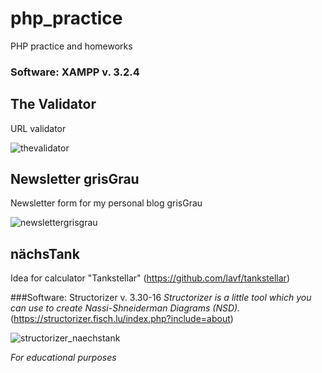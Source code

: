 # php_practice
PHP practice and homeworks

### Software: XAMPP v. 3.2.4

## The Validator
URL validator

![thevalidator](https://user-images.githubusercontent.com/73216174/107377972-d34f9900-6aeb-11eb-9020-0f5a3ef5a7a3.png)

## Newsletter grisGrau
Newsletter form for my personal blog grisGrau

![newslettergrisgrau](https://user-images.githubusercontent.com/73216174/107378374-35100300-6aec-11eb-86bf-0f0822eb632d.png)

## nächsTank
Idea for calculator "Tankstellar" (https://github.com/lavf/tankstellar)

###Software: Structorizer v. 3.30-16
*Structorizer is a little tool which you can use to create Nassi-Shneiderman Diagrams (NSD).* (https://structorizer.fisch.lu/index.php?include=about)

![structorizer_naechstank](https://user-images.githubusercontent.com/73216174/107853393-fe045f00-6e15-11eb-8765-efbde6f80676.png)

*For educational purposes*
